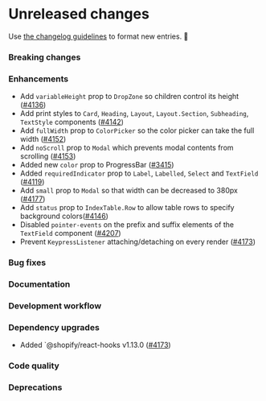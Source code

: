# Unreleased changes

Use [the changelog guidelines](https://git.io/polaris-changelog-guidelines) to format new entries. 💜

### Breaking changes

### Enhancements

- Add `variableHeight` prop to `DropZone` so children control its height ([#4136](https://github.com/Shopify/polaris-react/pull/4136))
- Add print styles to `Card`, `Heading`, `Layout`, `Layout.Section`, `Subheading`, `TextStyle` components ([#4142](https://github.com/Shopify/polaris-react/pull/4142))
- Add `fullWidth` prop to `ColorPicker` so the color picker can take the full width ([#4152](https://github.com/Shopify/polaris-react/pull/4152))
- Add `noScroll` prop to `Modal` which prevents modal contents from scrolling ([#4153](https://github.com/Shopify/polaris-react/pull/4153))
- Added new `color` prop to ProgressBar ([#3415](https://github.com/Shopify/polaris-react/pull/3415))
- Added `requiredIndicator` prop to `Label`, `Labelled`, `Select` and `TextField` ([#4119](https://github.com/Shopify/polaris-react/pull/4119))
- Add `small` prop to `Modal` so that width can be decreased to 380px ([#4177](https://github.com/Shopify/polaris-react/pull/4177))
- Add `status` prop to `IndexTable.Row` to allow table rows to specify background colors([#4146](https://github.com/Shopify/polaris-react/pull/4146))
- Disabled `pointer-events` on the prefix and suffix elements of the `TextField` component ([#4207](https://github.com/Shopify/polaris-react/pull/4207))
- Prevent `KeypressListener` attaching/detaching on every render ([#4173](https://github.com/Shopify/polaris-react/pull/4173))

### Bug fixes

### Documentation

### Development workflow

### Dependency upgrades

- Added `@shopify/react-hooks v1.13.0 ([#4173](https://github.com/Shopify/polaris-react/pull/4173))

### Code quality

### Deprecations
